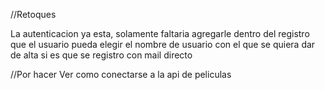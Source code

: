 //Retoques

La autenticacion ya esta, solamente faltaria agregarle dentro del registro que el usuario pueda elegir el nombre de usuario con el que se quiera dar de alta si es que se registro con mail directo

//Por hacer
Ver como conectarse a la api de peliculas
